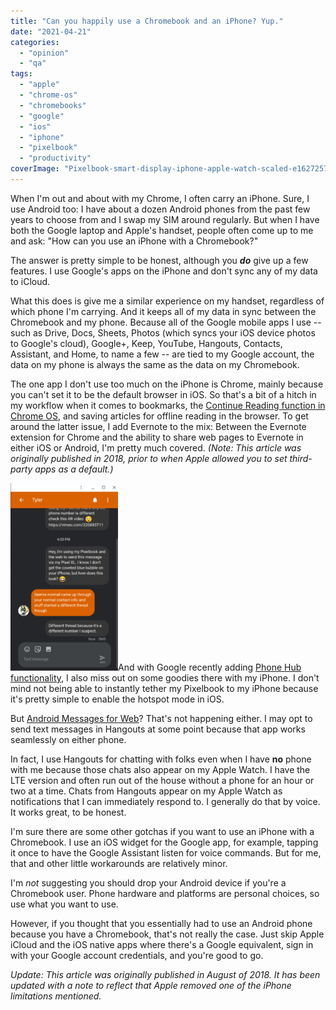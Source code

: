 ```yaml
---
title: "Can you happily use a Chromebook and an iPhone? Yup."
date: "2021-04-21"
categories: 
  - "opinion"
  - "qa"
tags: 
  - "apple"
  - "chrome-os"
  - "chromebooks"
  - "google"
  - "ios"
  - "iphone"
  - "pixelbook"
  - "productivity"
coverImage: "Pixelbook-smart-display-iphone-apple-watch-scaled-e1627257707512.jpg"
---
```


When I'm out and about with my Chrome, I often carry an iPhone. Sure, I use Android too: I have about a dozen Android phones from the past few years to choose from and I swap my SIM around regularly. But when I have both the Google laptop and Apple's handset, people often come up to me and ask: "How can you use an iPhone with a Chromebook?"

The answer is pretty simple to be honest, although you _**do**_ give up a few features. I use Google's apps on the iPhone and don't sync any of my data to iCloud.

What this does is give me a similar experience on my handset, regardless of which phone I'm carrying. And it keeps all of my data in sync between the Chromebook and my phone. Because all of the Google mobile apps I use -- such as Drive, Docs, Sheets, Photos (which syncs your iOS device photos to Google's cloud), Google+, Keep, YouTube, Hangouts, Contacts, Assistant, and Home, to name a few -- are tied to my Google account, the data on my phone is always the same as the data on my Chromebook.

The one app I don't use too much on the iPhone is Chrome, mainly because you can't set it to be the default browser in iOS. So that's a bit of a hitch in my workflow when it comes to bookmarks, the [Continue Reading function in Chrome OS](https://www.aboutchromebooks.com/news/chrome-os-dev-channel-69-update-android-features-project-crostini-smart-text/), and saving articles for offline reading in the browser. To get around the latter issue, I add Evernote to the mix: Between the Evernote extension for Chrome and the ability to share web pages to Evernote in either iOS or Android, I'm pretty much covered. _(Note: This article was originally published in 2018, prior to when Apple allowed you to set third-party apps as a default.)_

[![](images/Android-messages-for-web-172x300.png)](https://www.aboutchromebooks.com/news/android-messages-for-web-works-great-on-a-chromebook/attachment/android-messages-for-web-3/)And with Google recently adding [Phone Hub functionality](https://www.aboutchromebooks.com/news/better-together-bringing-instant-tethering-voice-calls-and-easy-unlock-to-chromebooks/), I also miss out on some goodies there with my iPhone. I don't mind not being able to instantly tether my Pixelbook to my iPhone because it's pretty simple to enable the hotspot mode in iOS.

But [Android Messages for Web](https://www.aboutchromebooks.com/news/android-messages-for-web-works-great-on-a-chromebook/)? That's not happening either. I may opt to send text messages in Hangouts at some point because that app works seamlessly on either phone.

In fact, I use Hangouts for chatting with folks even when I have **no** phone with me because those chats also appear on my Apple Watch. I have the LTE version and often run out of the house without a phone for an hour or two at a time. Chats from Hangouts appear on my Apple Watch as notifications that I can immediately respond to. I generally do that by voice. It works great, to be honest.

I'm sure there are some other gotchas if you want to use an iPhone with a Chromebook. I use an iOS widget for the Google app, for example, tapping it once to have the Google Assistant listen for voice commands. But for me, that and other little workarounds are relatively minor.

I'm _not_ suggesting you should drop your Android device if you're a Chromebook user. Phone hardware and platforms are personal choices, so use what you want to use.

However, if you thought that you essentially had to use an Android phone because you have a Chromebook, that's not really the case. Just skip Apple iCloud and the iOS native apps where there's a Google equivalent, sign in with your Google account credentials, and you're good to go.

_Update: This article was originally published in August of 2018. It has been updated with a note to reflect that Apple removed one of the iPhone limitations mentioned._
